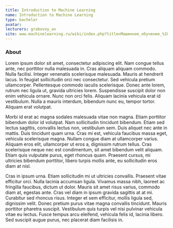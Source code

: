 ```yaml
---
title: Introduction to Machine Learning
name: Introduction to Machine Learning
type: bachelor
avatar:
lecturers: grabovoy_av
site: www.machinelearning.ru/wiki/index.php?title=Машинное_обучение_%28курс_лекций%2C_К.В.Воронцов%29
---
```


### About

Lorem ipsum dolor sit amet, consectetur adipiscing elit. Nam congue tellus ante, nec porttitor nulla malesuada in. Cras aliquam aliquam commodo. Nulla facilisi. Integer venenatis scelerisque malesuada. Mauris at hendrerit lacus. In feugiat sollicitudin orci nec consectetur. Sed vehicula pretium ullamcorper. Pellentesque commodo iaculis scelerisque. Donec ante lorem, rutrum nec ligula ut, gravida ultricies lorem. Suspendisse suscipit dolor non enim vehicula ornare. Nunc non orci felis. Aliquam lacinia vehicula erat id vestibulum. Nulla a mauris interdum, bibendum nunc eu, tempor tortor. Aliquam erat volutpat.

Morbi id erat ac magna sodales malesuada vitae non magna. Etiam porttitor bibendum dolor id volutpat. Nam sollicitudin tincidunt bibendum. Etiam sed lectus sagittis, convallis lectus non, vestibulum sem. Duis aliquet nec ante in mattis. Duis tincidunt quam urna. Cras mi est, vehicula faucibus massa eget, vehicula scelerisque magna. Nullam congue diam at ullamcorper varius. Aliquam eros elit, ullamcorper ut eros a, dignissim rutrum tellus. Cras scelerisque neque nec est condimentum, sit amet bibendum velit aliquam. Etiam quis vulputate purus, eget rhoncus quam. Praesent cursus, mi ultricies bibendum porttitor, libero turpis mollis ante, eu sollicitudin eros diam at nisl.

Cras in ipsum urna. Etiam sollicitudin mi ut ultricies convallis. Praesent vitae efficitur orci. Nulla lacinia accumsan ligula. Vivamus massa nibh, laoreet ac fringilla faucibus, dictum ut dolor. Mauris sit amet risus varius, commodo diam at, egestas ante. Cras vel diam in ipsum gravida sagittis at at mi. Curabitur sed rhoncus risus. Integer et sem efficitur, mollis ligula sed, dignissim velit. Donec pretium purus vitae magna convallis tincidunt. Mauris porttitor pharetra suscipit. Vestibulum quis turpis vel nisi pulvinar vehicula vitae eu lectus. Fusce tempus arcu eleifend, vehicula felis id, lacinia libero. Sed suscipit augue purus, nec placerat diam facilisis in.